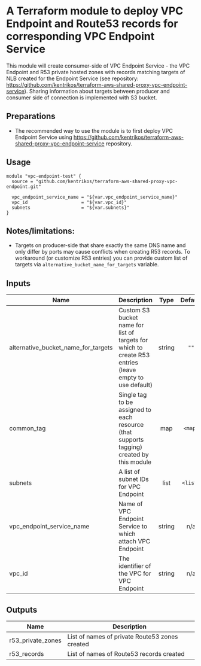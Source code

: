 # A Terraform module to deploy VPC Endpoint and Route53 records for corresponding VPC Endpoint Service

This module will create consumer-side of VPC Endpoint Service - the VPC Endpoint and R53 private hosted zones with records
matching targets of NLB created for the Endpoint Service (see repository: <https://github.com/kentrikos/terraform-aws-shared-proxy-vpc-endpoint-service>).
Sharing information about targets between producer and consumer side of connection is implemented with S3 bucket.

## Preparations

* The recommended way to use the module is to first deploy VPC Endpoint Service using <https://github.com/kentrikos/terraform-aws-shared-proxy-vpc-endpoint-service> repository.

## Usage

```hcl
module "vpc-endpoint-test" {
  source = "github.com/kentrikos/terraform-aws-shared-proxy-vpc-endpoint.git"

  vpc_endpoint_service_name = "${var.vpc_endpoint_service_name}"
  vpc_id                    = "${var.vpc_id}"
  subnets                   = "${var.subnets}"
}
```

## Notes/limitations:

* Targets on producer-side that share exactly the same DNS name and only differ by ports may cause conflicts when creating R53 records.
  To workaround (or customize R53 entries) you can provide custom list of targets via `alternative_bucket_name_for_targets` variable.

## Inputs

| Name | Description | Type | Default | Required |
|------|-------------|:----:|:-----:|:-----:|
| alternative\_bucket\_name\_for\_targets | Custom S3 bucket name for list of targets for which to create R53 entries (leave empty to use default) | string | `""` | no |
| common\_tag | Single tag to be assigned to each resource (that supports tagging) created by this module | map | `<map>` | no |
| subnets | A list of subnet IDs for VPC Endpoint | list | `<list>` | no |
| vpc\_endpoint\_service\_name | Name of VPC Endpoint Service to which attach VPC Endpoint | string | n/a | yes |
| vpc\_id | The identifier of the VPC for VPC Endpoint | string | n/a | yes |

## Outputs

| Name | Description |
|------|-------------|
| r53\_private\_zones | List of names of private Route53 zones created |
| r53\_records | List of names of Route53 records created |
